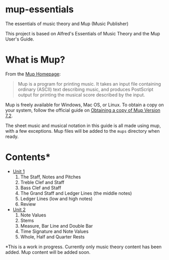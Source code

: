 # mup-essentials
The essentials of music theory and Mup (Music Publisher)

This project is based on Alfred's Essentials of Music Theory and the Mup User's Guide.

# What is Mup?
From the [Mup Homepage](http://www.arkkra.com/index.html):

> Mup is a program for printing music. It takes an input file containing ordinary (ASCII) text describing music, and produces PostScript output for printing the musical score described by the input.

Mup is freely available for Windows, Mac OS, or Linux. To obtain a copy on your system, follow the official guide on [Obtaining a copy of Mup Version 7.2](http://www.arkkra.com/doc/obtain.html).

The sheet music and musical notation in this guide is all made using mup, with a few exceptions.
Mup files will be added to the `mups` directory when ready.

# Contents*
* [Unit 1](./unit-01/unit-01.md)
	1. The Staff, Notes and Pitches
	2. Treble Clef and Staff
	3. Bass Clef and Staff
	4. The Grand Staff and Ledger Lines (the middle notes)
	5. Ledger Lines (low and high notes)
	6. Review
* [Unit 2](./unit-02/unit-02.md)
    1. Note Values
    2. Stems
    3. Measure, Bar Line and Double Bar
    4. Time Signature and Note Values
    5. Whole, Half and Quarter Rests

*This is a work in progress. Currently only music theory content has been added.
Mup content will be added soon.


